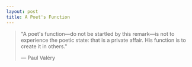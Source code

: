 ```yaml
---
layout: post
title: A Poet's Function
---
```

>"A poet's function—do not be startled by this remark—is not to experience the poetic state: that is a private affair. His function is to create it in others."
>
>— Paul Valéry